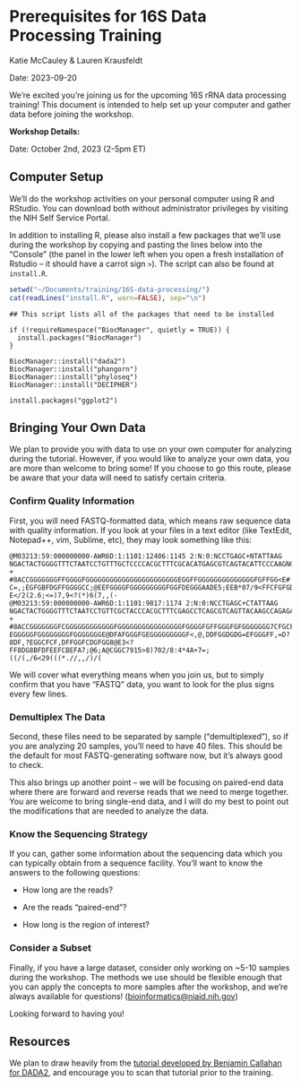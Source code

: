 Prerequisites for 16S Data Processing Training
================
Katie McCauley & Lauren Krausfeldt

Date: 2023-09-20

We’re excited you’re joining us for the upcoming 16S rRNA data
processing training! This document is intended to help set up your
computer and gather data before joining the workshop.

**Workshop Details:**

Date: October 2nd, 2023 (2-5pm ET)

## Computer Setup

We’ll do the workshop activities on your personal computer using R and
RStudio. You can download both without administrator privileges by
visiting the NIH Self Service Portal.

In addition to installing R, please also install a few packages that
we’ll use during the workshop by copying and pasting the lines below
into the “Console” (the panel in the lower left when you open a fresh
installation of Rstudio – it should have a carrot sign `>`). The script
can also be found at `install.R`.

``` r
setwd("~/Documents/training/16S-data-processing/")
cat(readLines("install.R", warn=FALSE), sep="\n")
```

    ## This script lists all of the packages that need to be installed

    if (!requireNamespace("BiocManager", quietly = TRUE)) {
      install.packages("BiocManager")
    }

    BiocManager::install("dada2")
    BiocManager::install("phangorn")
    BiocManager::install("phyloseq")
    BiocManager::install("DECIPHER")

    install.packages("ggplot2")

## Bringing Your Own Data

We plan to provide you with data to use on your own computer for
analyzing during the tutorial. However, if you would like to analyze
your own data, you are more than welcome to bring some! If you choose to
go this route, please be aware that your data will need to satisfy
certain criteria.

### Confirm Quality Information

First, you will need FASTQ-formatted data, which means raw sequence data
with quality information. If you look at your files in a text editor
(like TextEdit, Notepad++, vim, Sublime, etc), they may look something
like this:

    @M03213:59:000000000-AWR6D:1:1101:12406:1145 2:N:0:NCCTGAGC+NTATTAAG
    NGACTACTGGGGTTTCTAATCCTGTTTGCTCCCCACGCTTTCGCACATGAGCGTCAGTACATTCCCAAGNGGCTGCCTTCGCCTTCGGTATTCCTCCACATCTCTACGCNTTTCACCGCTACACGTGGAATTCTACCCCTCCCTAAAGTACTCTAGATTCCCAGTCTGAAATGCAATTCCCAGGTTAAGCCCGGGGCTTTCACACCTCACTTAAAAATCCGCCTGCGTGCCCTTTACGCCCAGTTATTCCGATTAACGCT
    +
    #8ACCGGGGGGGFFGGGGFGGGGGGGGGGGGGGGGGGGGGGGEGGFFGGGGGGGGGGGGGGFGFFGG<E#:BFFGGGFGGGGGCGGFEFGFFGGGGG<CFFCFGGGGGG#99@FFGGEGBGGFGGF8CFFFEFGGG<=9DC>DDGGD?C=,;EGFGBFDGFFGGGGCC;@EEFGGGGFGGGGGGGGGFGGFDEGGGAADE5;EEB*07/9<FFCFGFGD@=@EDFF>7>9;C?E</2(2.6;<=)7,9<?(*)6(7,,(-
    @M03213:59:000000000-AWR6D:1:1101:9817:1174 2:N:0:NCCTGAGC+CTATTAAG
    NGACTACTGGGGTTTCTAATCCTGTTCGCTACCCACGCTTTCGAGCCTCAGCGTCAGTTACAAGCCAGAGAGCCGCTTTCGCCACAGGTGTTCCTCCATATATCTACGCATTTCACCGCTACACATGGAATTCCACTCTCCCCTCTTGCACTCAAGTTAAACAGTTTCCAAAGCAAACTATGGTTGAGCCACAGCCTTTGACTTCAGACTTATCTAACCGCCTGCGCTCGCTTTCCGCCCACTAAATCCGTATAACTCTCG
    +
    #8ACCGGGGGGGFCGGGGGGGGGGGGFGGGGGGGGGGGGGGGGFGGGGFGFFGGGFGFGGGGGGG7CFGCFFGGGGBEGGGGGGGG?EGGGGGFGGGGGGGGFGGGGGGGE@DFAFGGGFGEGGGGGGGGGF<,@,DDFGGDGDG=EFGGGFF,=D?8DF,?EGGCFCF,DFFGGFCDGFGG8@E3<?FF8DG8BFDFEEFCBEFA7;@6;A@CGGC7915>8)702/8:4*4A+7=;((/(,/6<29(((*.//,,/)/(

We will cover what everything means when you join us, but to simply
confirm that you have “FASTQ” data, you want to look for the plus signs
every few lines.

### Demultiplex The Data

Second, these files need to be separated by sample (“demultiplexed”), so
if you are analyzing 20 samples, you’ll need to have 40 files. This
should be the default for most FASTQ-generating software now, but it’s
always good to check.

This also brings up another point – we will be focusing on paired-end
data where there are forward and reverse reads that we need to merge
together. You are welcome to bring single-end data, and I will do my
best to point out the modifications that are needed to analyze the data.

### Know the Sequencing Strategy

If you can, gather some information about the sequencing data which you
can typically obtain from a sequence facility. You’ll want to know the
answers to the following questions:

- How long are the reads?

- Are the reads “paired-end”?

- How long is the region of interest?

### Consider a Subset

Finally, if you have a large dataset, consider only working on \~5-10
samples during the workshop. The methods we use should be flexible
enough that you can apply the concepts to more samples after the
workshop, and we’re always available for questions!
(<bioinformatics@niaid.nih.gov>)

Looking forward to having you!

## Resources

We plan to draw heavily from the [tutorial developed by Benjamin
Callahan for DADA2](https://benjjneb.github.io/dada2/tutorial.html), and
encourage you to scan that tutorial prior to the training.

